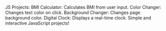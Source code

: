 JS Projects:
BMI Calculator: Calculates BMI from user input.
Color Changer: Changes text color on click.
Background Changer: Changes page background color.
Digital Clock: Displays a real-time clock.
Simple and interactive JavaScript projects!
